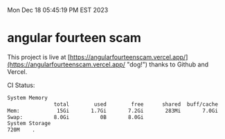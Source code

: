 Mon Dec 18 05:45:19 PM EST 2023

# angular fourteen scam


This project is live at [https://angularfourteenscam.vercel.app/](https://angularfourteenscam.vercel.app/ "dog!") thanks to Github and Vercel.

CI Status: 

```bash
System Memory
               total        used        free      shared  buff/cache   available
Mem:            15Gi       1.7Gi       7.2Gi       283Mi       7.0Gi        13Gi
Swap:          8.0Gi          0B       8.0Gi
System Storage
720M	.
```
```bash
